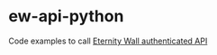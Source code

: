 # ew-api-python

Code examples to call [Eternity Wall authenticated API](http://eternitywall.it/api#auth)
